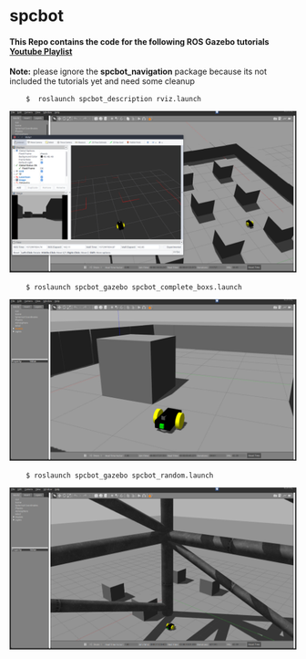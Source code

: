 # spcbot 
#### This Repo contains the code for the following ROS Gazebo tutorials [Youtube Playlist](https://www.youtube.com/playlist?list=PL0cxiXoTD1yprQ-KsUF50xGoGqx1strJ3)

**Note:** please ignore the **spcbot_navigation** package because its not included the tutorials yet and need some cleanup


```console
    $  roslaunch spcbot_description rviz.launch 
```
![Homepage Image](with_rviz.png)


```console
    $ roslaunch spcbot_gazebo spcbot_complete_boxs.launch 
```


![Homepage Image](complete_boxs.png)


```console
    $ roslaunch spcbot_gazebo spcbot_random.launch 
```

![Homepage Image](random_world.png)